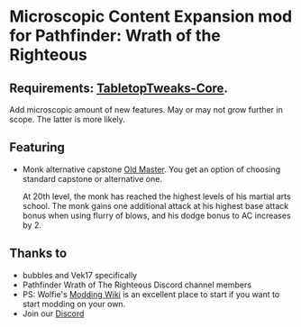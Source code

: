 ﻿# Microscopic Content Expansion mod for Pathfinder: Wrath of the Righteous 
## Requirements: [TabletopTweaks-Core](https://github.com/Vek17/TabletopTweaks-Core/releases).

Add microscopic amount of new features. May or may not grow further in scope. The latter is more likely.   

## Featuring
- Monk alternative capstone [Old Master](https://www.d20pfsrd.com/classes/core-classes/monk/#Old_Master_Ex). You get an option of choosing standard capstone or alternative one.

    At 20th level, the monk has reached the highest levels of his martial arts school. The monk gains one additional attack at his highest base attack bonus when using flurry of blows, and his dodge bonus to AC increases by 2.           

## Thanks to  
-   bubbles and Vek17 specifically   
-   Pathfinder Wrath of The Righteous Discord channel members
-   PS: Wolfie's [Modding Wiki](https://github.com/WittleWolfie/OwlcatModdingWiki/wiki) is an excellent place to start if you want to start modding on your own.
-   Join our [Discord](https://discord.com/invite/wotr)